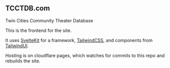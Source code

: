 ## TCCTDB.com

Twin Cities Community Theater Database

This is the frontend for the site.

It uses [SvelteKit](https://kit.svelte.dev) for a framework, [TailwindCSS](https://tailwindcss.com), and components from [TailwindUI](https://tailwindui.com).

Hosting is on cloudflare pages, which watches for commits to this repo and rebuilds the site.
